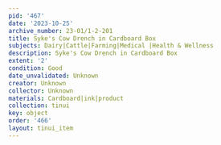 ```yaml
---
pid: '467'
date: '2023-10-25'
archive_number: 23-01/1-2-201
title: Syke's Cow Drench in Cardboard Box
subjects: Dairy|Cattle|Farming|Medical |Health & Wellness
description: Syke's Cow Drench in Cardboard Box
extent: '2'
condition: Good
date_unvalidated: Unknown
creator: Unknown
collector: Unknown
materials: Cardboard|ink|product
collection: tinui
key: object
order: '466'
layout: tinui_item
---
```

